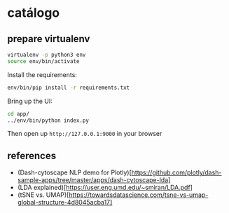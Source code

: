 # catálogo

## prepare virtualenv

```bash
virtualenv -p python3 env
source env/bin/activate
```

Install the requirements:

```bash
env/bin/pip install -r requirements.txt
```

Bring up the UI:
```bash
cd app/
../env/bin/python index.py
```

Then open up `http://127.0.0.1:9000` in your browser


## references

* (Dash-cytoscape NLP demo for Plotly)[https://github.com/plotly/dash-sample-apps/tree/master/apps/dash-cytoscape-lda]
* (LDA explained)[https://user.eng.umd.edu/~smiran/LDA.pdf]
* (tSNE vs. UMAP)[https://towardsdatascience.com/tsne-vs-umap-global-structure-4d8045acba17]

